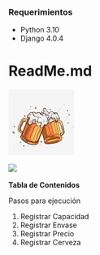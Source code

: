 ### Requerimientos

- Python 3.10
- Django 4.0.4

# ReadMe.md

![](Beers.png)

![](https://img.shields.io/bower/v/editor.md.svg)


**Tabla de Contenidos**

Pasos para ejecución            
  1. Registrar Capacidad
  2. Registrar Envase
  3. Registrar Precio
  4. Registrar Cerveza
